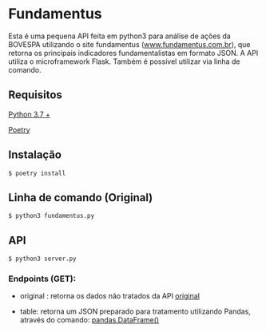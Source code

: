 # Fundamentus
Esta é uma pequena API feita em python3 para análise de ações da BOVESPA utilizando o site fundamentus (www.fundamentus.com.br), que retorna os 
principais indicadores fundamentalistas em formato JSON.
A API utiliza o microframework Flask.
Também é possível utilizar via linha de comando.

## Requisitos

[Python 3.7 +](https://www.python.org/)

[Poetry](http://python-poetry.org/)

## Instalação
    $ poetry install

## Linha de comando (Original)
    $ python3 fundamentus.py

## API
    $ python3 server.py

### Endpoints (GET):

* original : retorna os dados não tratados da API [original](https://github.com/phoemur/fundamentus)

* table: retorna um JSON preparado para tratamento utilizando Pandas, através do comando: [pandas.DataFrame()](https://pandas.pydata.org/pandas-docs/stable/reference/api/pandas.DataFrame.html)
    



